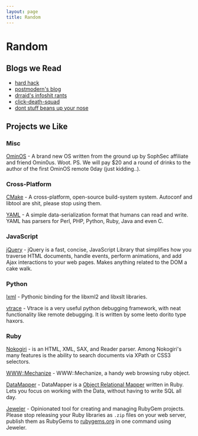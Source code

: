 ```yaml
---
layout: page
title: Random
---
```


# Random

## Blogs we Read

* [hard hack](http://wiretrip.net/hardhack/)
* [postmodern's blog](http://postmodern.github.com/)
* [drraid's infoshit rants](http://drraid.blogspot.com/)
* [click-death-squad](http://nsagets.no-ip.info/)
* [dont stuff beans up your nose](http://www.dontstuffbeansupyournose.com/)

## Projects we Like

### Misc

[OminOS](http://ominos.sourceforge.net/) - A brand new OS written from the
ground up by SophSec affiliate and friend Omin0us. Woot. PS. We will pay
$20 and a round of drinks to the author of the first OminOS remote 0day
(just kidding..).

### Cross-Platform

[CMake](http://www.cmake.org/HTML/Index.html) - A cross-platform,
open-source build-system system. Autoconf and libtool are shit, please
stop using them.

[YAML](http://www.yaml.org/) - A simple data-serialization format that
humans can read and write. YAML has parsers for Perl, PHP, Python, Ruby,
Java and even C.

### JavaScript

[jQuery](http://jquery.com/) - jQuery is a fast, concise, JavaScript
Library that simplifies how you traverse HTML documents, handle events,
perform animations, and add Ajax interactions to your web pages.
Makes anything related to the DOM a cake walk.

### Python

[lxml](http://codespeak.net/lxml/) - Pythonic binding for the libxml2 and
libxslt libraries.

[vtrace](http://www.kenshoto.com/vtrace/) - Vtrace is a very useful python
debugging framework, with neat functionality like remote debugging.
It is written by some leeto dorito type haxors.

### Ruby

[Nokogiri](http://nokogiri.org/) - is an HTML, XML, SAX, and
Reader parser. Among Nokogiri's many features is the ability to search
documents via XPath or CSS3 selectors.

[WWW::Mechanize](http://mechanize.rubyforge.org/) - WWW::Mechanize, a
handy web browsing ruby object.

[DataMapper](http://datamapper.org/) - DataMapper is a 
[Object Relational Mapper](http://en.wikipedia.org/wiki/Object-relational_mapping)
written in Ruby. Lets you focus on working with the Data, without having
to write SQL all day.

[Jeweler](http://github.com/technicalpickles/jeweler) - Opinionated tool for
creating and managing RubyGem projects. Please stop releasing your Ruby
libraries as `.zip` files on your web server, publish them as RubyGems to
[rubygems.org](http://rubygems.org/) in one command using Jeweler.

